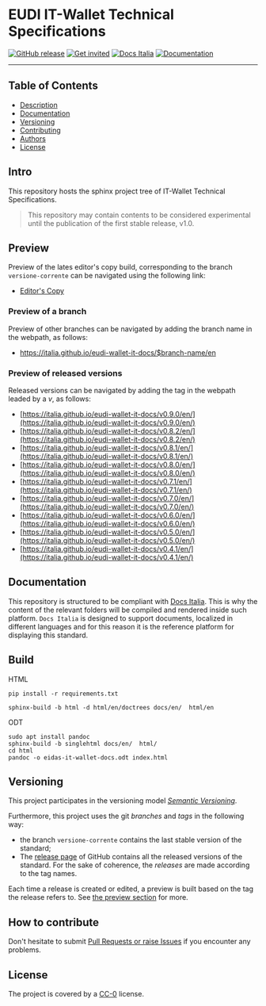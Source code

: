 # EUDI IT-Wallet Technical Specifications

[![GitHub release](https://img.shields.io/github/release/italia/eidas-it-wallet-docs.svg?style=plastic)](https://github.com/italia/eidas-it-wallet-docs/releases)
[![Get invited](https://slack.developers.italia.it/badge.svg)](https://slack.developers.italia.it/)
[![Docs Italia](https://docs.italia.it/media/static/projects/badges/passing.svg)](https://docs.italia.it/italia/eidas-it-wallet-docs/it/master/index.html)
[![Documentation](https://img.shields.io/badge/Documentation-Docs%20Italia-blue.svg)](https://docs.italia.it/italia/eidas-it-wallet-docs/)

---

## Table of Contents

- [Description](#intro)
- [Documentation](#documentation)
- [Versioning](#versioning)
- [Contributing](#how-to-contribute)
- [Authors](#authors)
- [License](#license)

## Intro

This repository hosts the sphinx project tree of IT-Wallet Technical Specifications.

> This repository may contain contents to be considered experimental until the publication of the first stable release, v1.0.

## Preview

Preview of the lates editor's copy build, corresponding to the branch `versione-corrente` can be navigated using the following link:

 - [Editor's Copy](https://italia.github.io/eudi-wallet-it-docs/versione-corrente/en/)

### Preview of a branch

Preview of other branches can be navigated by adding the branch name in the webpath, as follows:

 - https://italia.github.io/eudi-wallet-it-docs/$branch-name/en

### Preview of released versions

Released versions can be navigated by adding the tag in the webpath leaded by a _v_, as follows:

 - [https://italia.github.io/eudi-wallet-it-docs/v0.9.0/en/](https://italia.github.io/eudi-wallet-it-docs/v0.9.0/en/)
 - [https://italia.github.io/eudi-wallet-it-docs/v0.8.2/en/](https://italia.github.io/eudi-wallet-it-docs/v0.8.2/en/)
 - [https://italia.github.io/eudi-wallet-it-docs/v0.8.1/en/](https://italia.github.io/eudi-wallet-it-docs/v0.8.1/en/)
 - [https://italia.github.io/eudi-wallet-it-docs/v0.8.0/en/](https://italia.github.io/eudi-wallet-it-docs/v0.8.0/en/)
 - [https://italia.github.io/eudi-wallet-it-docs/v0.7.1/en/](https://italia.github.io/eudi-wallet-it-docs/v0.7.1/en/)
 - [https://italia.github.io/eudi-wallet-it-docs/v0.7.0/en/](https://italia.github.io/eudi-wallet-it-docs/v0.7.0/en/)
 - [https://italia.github.io/eudi-wallet-it-docs/v0.6.0/en/](https://italia.github.io/eudi-wallet-it-docs/v0.6.0/en/)
 - [https://italia.github.io/eudi-wallet-it-docs/v0.5.0/en/](https://italia.github.io/eudi-wallet-it-docs/v0.5.0/en/)
 - [https://italia.github.io/eudi-wallet-it-docs/v0.4.1/en/](https://italia.github.io/eudi-wallet-it-docs/v0.4.1/en/)


## Documentation

This repository is structured to be compliant with 
[Docs Italia](https://docs.italia.it/italia/developers-italia/publiccodeyml/it/master/index.html).
This is why the content of the relevant folders will be compiled and rendered inside such platform.
`Docs Italia` is designed to support documents, localized in different languages and for this
reason it is the reference platform for displaying this standard.


## Build

HTML
````
pip install -r requirements.txt

sphinx-build -b html -d html/en/doctrees docs/en/  html/en
````

ODT
````
sudo apt install pandoc
sphinx-build -b singlehtml docs/en/  html/
cd html
pandoc -o eidas-it-wallet-docs.odt index.html
````

## Versioning

This project participates in the versioning model [*Semantic
Versioning*](https://semver.org/).

Furthermore, this project uses the git *branches* and *tags* in the following way:
* the branch `versione-corrente` contains the last stable version of the standard;
* The [release page](https://github.com/italia/publiccode.yml/releases) of
  GitHub contains all the released versions of the standard. For the sake of coherence, the *releases* are made according to the tag names.

Each time a release is created or edited, a preview is built based on the tag the release refers to. See [the preview section](preview-of-released-versions) for more.

## How to contribute

Don't hesitate to submit [Pull Requests or raise Issues](CONTRIBUTING.md) if you encounter any problems.


## License

The project is covered by a [CC-0](LICENSE) license.
